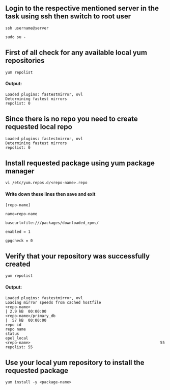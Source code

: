 ## Login to the respective mentioned server in the task using ssh then switch to root user
```
ssh username@server

sudo su -
```

## First of all check for any available local yum repositories
```
yum repolist
```

#### Output:
```
Loaded plugins: fastestmirror, ovl
Determining fastest mirrors
repolist: 0
```

## Since there is no repo you need to create requested local repo 

```
Loaded plugins: fastestmirror, ovl
Determining fastest mirrors
repolist: 0
```

## Install requested package using yum package manager 

```
vi /etc/yum.repos.d/<repo-name>.repo
```
#### Write down these lines then save and exit
```
[repo-name]

name=repo-name

baseurl=file:///packages/downloaded_rpms/

enabled = 1

gpgcheck = 0

```
## Verify that your repository was successfully created

```
yum repolist
```

#### Output:
```
Loaded plugins: fastestmirror, ovl
Loading mirror speeds from cached hostfile
<repo-name>                                                                                                           | 2.9 kB  00:00:00     
<repo-name>/primary_db                                                                                                |  57 kB  00:00:00     
repo id                                                            repo name                                                          status
epel_local                                                         <repo-name>                                                         55
repolist: 55
```

## Use your local yum repository to install the requested package


```
yum install -y <package-name>
```

